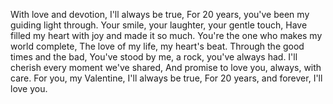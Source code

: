 With love and devotion, I'll always be true,
For 20 years, you've been my guiding light through.
Your smile, your laughter, your gentle touch,
Have filled my heart with joy and made it so much.
You're the one who makes my world complete,
The love of my life, my heart's beat.
Through the good times and the bad,
You've stood by me, a rock, you've always had.
I'll cherish every moment we've shared,
And promise to love you, always, with care.
For you, my Valentine, I'll always be true,
For 20 years, and forever, I'll love you.